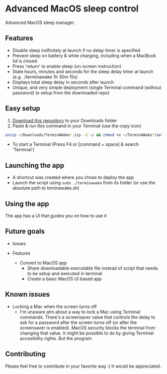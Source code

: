 # Advanced MacOS sleep control

Advanced MacOS sleep manager.

## Features

- Disable sleep indfinitely at launch if no delay timer is specified
- Prevent sleep on battery & while charging, including when a MacBook lid is closed.
- Press 'return' to enable sleep (on-screen instruction)
- State hours, minutes and seconds for the sleep delay timer at launch (e.g. ./terminawake 1h 30m 15s)
- Displays total sleep delay in seconds after launch
- Unique, and very simple deployment (single Terminal command (without password) to setup from the downloaded repo)

## Easy setup

1. [Download this repository](https://github.com/Post2Fix/TerminAWake.git) to your Downloads folder
2. Paste & run this command in your Terminal (use the copy icon)
```bash
unzip ~/Downloads/TerminAWake*.zip -d ~/ && chmod +x ~/TerminAWake*/setup.sh && ~/TerminAWake*/setup.sh && sudo ~/TerminAWake*/terminawake.sh
```
  - To start a Terminal (Press F4 or [command + space] & search 'Terminal')

## Launching the app

- A shortcut was created where you chose to deploy the app
- Launch the script using ```sudo ./terminawake``` from its folder (or use the absolute path to teminawake.sh)

## Using the app
The app has a UI that guides you on how to use it

## Future goals
- Issues
  
- Features
  - Convert to MacOS app
    - Share downloadable executable file instead of script that needs to be setup and executed in terminal
    - Create a basic MacOS UI based app
   

## Known issues
- Locking a Mac when the screen turns off
  - I'm unaware atm about a way to lock a Mac using Terminal commands. There's a screensaver value that controls the delay to ask for a password after the screen turns off (or after the screensaver is enabled). MacOS security blocks the terminal from changing that value. It might be possible to do by giving Terminal accesibility rights. But the program

## Contributing
Please feel free to contribute in your favorite way :) 
It would be appreciated.

